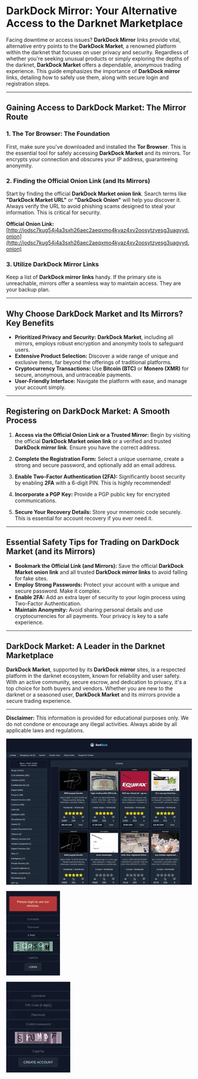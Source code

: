 # DarkDock Mirror: Your Alternative Access to the Darknet Marketplace

Facing downtime or access issues? **DarkDock Mirror** links provide vital, alternative entry points to the **DarkDock Market**, a renowned platform within the darknet that focuses on user privacy and security. Regardless of whether you're seeking unusual products or simply exploring the depths of the darknet, **DarkDock Market** offers a dependable, anonymous trading experience. This guide emphasizes the importance of **DarkDock mirror** links, detailing how to safely use them, along with secure login and registration steps.

---

## Gaining Access to DarkDock Market: The Mirror Route

### 1. **The Tor Browser: The Foundation**
First, make sure you've downloaded and installed the **Tor Browser**. This is the essential tool for safely accessing **DarkDock Market** and its mirrors.
Tor encrypts your connection and obscures your IP address, guaranteeing anonymity.

### 2. **Finding the Official Onion Link (and Its Mirrors)**
Start by finding the official **DarkDock Market onion link**. Search terms like **"DarkDock Market URL"** or **"DarkDock Onion"** will help you discover it.
Always verify the URL to avoid phishing scams designed to steal your information. This is critical for security.

**Official Onion Link:** [http://jodsc7kug54j4a3sxh26aec2aeqxmo4kyaz4xv2oosytzyesg3uagvyd.onion](http://jodsc7kug54j4a3sxh26aec2aeqxmo4kyaz4xv2oosytzyesg3uagvyd.onion)

### 3. **Utilize DarkDock Mirror Links**
Keep a list of **DarkDock mirror links** handy. If the primary site is unreachable, mirrors offer a seamless way to maintain access. They are your backup plan.

---

## Why Choose DarkDock Market and Its Mirrors? Key Benefits

*   **Prioritized Privacy and Security:** **DarkDock Market**, including all mirrors, employs robust encryption and anonymity tools to safeguard users.
*   **Extensive Product Selection:** Discover a wide range of unique and exclusive items, far beyond the offerings of traditional platforms.
*   **Cryptocurrency Transactions:** Use **Bitcoin (BTC)** or **Monero (XMR)** for secure, anonymous, and untraceable payments.
*   **User-Friendly Interface:** Navigate the platform with ease, and manage your account simply.

---

## Registering on DarkDock Market: A Smooth Process

1.  **Access via the Official Onion Link or a Trusted Mirror:**
  Begin by visiting the official **DarkDock Market onion link** or a verified and trusted **DarkDock mirror link**. Ensure you have the correct address.

2.  **Complete the Registration Form:**
  Select a unique username, create a strong and secure password, and optionally add an email address.

3.  **Enable Two-Factor Authentication (2FA):**
  Significantly boost security by enabling **2FA** with a 6-digit PIN. This is highly recommended!

4.  **Incorporate a PGP Key:**
  Provide a PGP public key for encrypted communications.

5.  **Secure Your Recovery Details:**
  Store your mnemonic code securely. This is essential for account recovery if you ever need it.

---

## Essential Safety Tips for Trading on DarkDock Market (and its Mirrors)

*   **Bookmark the Official Link (and Mirrors):** Save the official **DarkDock Market onion link** and all trusted **DarkDock mirror links** to avoid falling for fake sites.
*   **Employ Strong Passwords:** Protect your account with a unique and secure password. Make it complex.
*   **Enable 2FA:** Add an extra layer of security to your login process using Two-Factor Authentication.
*   **Maintain Anonymity:** Avoid sharing personal details and use cryptocurrencies for all payments. Your privacy is key to a safe experience.

---

## DarkDock Market: A Leader in the Darknet Marketplace

**DarkDock Market**, supported by its **DarkDock mirror** sites, is a respected platform in the darknet ecosystem, known for reliability and user safety. With an active community, secure escrow, and dedication to privacy, it's a top choice for both buyers and vendors. Whether you are new to the darknet or a seasoned user, **DarkDock Market** and its mirrors provide a secure trading experience.

---

**Disclaimer:** This information is provided for educational purposes only. We do not condone or encourage any illegal activities. Always abide by all applicable laws and regulations.

<a href="http://jodsc7kug54j4a3sxh26aec2aeqxmo4kyaz4xv2oosytzyesg3uagvyd.onion"><img src="/assets/text.webp" alt="DarkDock Market Preview" style="max-width: 100%;"></a>

<a href="http://jodsc7kug54j4a3sxh26aec2aeqxmo4kyaz4xv2oosytzyesg3uagvyd.onion"><img src="/assets/active.webp" alt="DarkDock Login" style="max-width: 100%;"></a>

<a href="http://jodsc7kug54j4a3sxh26aec2aeqxmo4kyaz4xv2oosytzyesg3uagvyd.onion"><img src="/assets/archive.webp" alt="DarkDock Register" style="max-width: 100%;"></a>